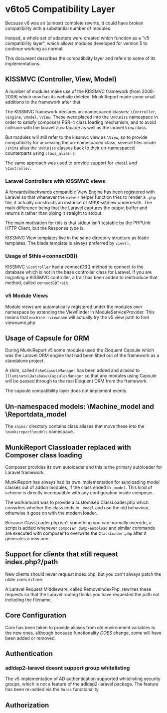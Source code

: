 # v6to5 Compatibility Layer #

Because v6 was an (almost) complete rewrite, it could have broken compatibility with a substantial
number of modules.

Instead, a whole set of adapters were created which function as a "v5 compatibility layer", which
allows modules developed for version 5 to continue working as normal.

This document describes the compatibility layer and refers to some of its implementations.


## KISSMVC (Controller, View, Model) ##

A number of modules make use of the KISSMVC framework (from 2008-2009) 
which now has its website deleted. MunkiReport made some small additions to the framework after
that.

The KISSMVC framework declares un-namespaced classes: `\Controller`, `\Engine`, `\Model`, `\View`.
These were placed into the `\MR\Kiss` namespace in order to satisfy composers PSR-4 class loading 
mechanism, and to avoid collision with the laravel `View` facade as well as the laravel `View` class.

But modules will still refer to the kissmvc view as `\View`, so to provide compatibility for accessing the
un-namespaced class, several files inside `/shims` alias the `\MR\Kiss` classes back to their un-namespaced
counterparts using `class_alias()`.

The same approach was used to provide support for `\Model` and `\Controller`.

### Laravel Controllers with KISSMVC views ###

A forwards/backwards compatible View Engine has been registered with Laravel so that whenever the `view()` helper function
tries to render a `.php` file, it actually constructs an instance of MR\Kiss\View underneath. The main difference
being that the Laravel captures the output buffer and returns it rather than piping it straight to stdout.

The main motivation for this is that stdout isn't testable by the PHPUnit HTTP Client, but the Response type is.

KISSMVC View templates live in the same directory structure as blade templates. The blade template is always preferred
by `view()`.

### Usage of $this->connectDB() ###

KISSMVC `\Controller` had a connectDB() method to connect to the database which is not in the base
controller class for Laravel. If you are migrating a KISSMVC controller, a trait has been added to
reintroduce that method, called `connectDBTrait`.

### v5 Module Views ###

Module views are automatically registered under the modules own namespace by extending the ViewFinder in
ModuleServiceProvider. This means that `machine::viewname` will actually try the v5 view path to find
viewname.php

## Usage of Capsule for ORM ##

During MunkiReport v5 some modules used the Eloquent Capsule which was the Laravel ORM engine that had
been lifted out of the framework as a standalone project.

A shim, called `FakeCapsuleManager` has been added and aliased to `Illuminate\Database\Capsule\Manager`
so that any modules using Capsule will be passed through to the real Eloquent ORM from the framework.

The capsule compatibility layer does not implement events.

## Un-namespaced models: \Machine_model and \Reportdata_model ##

The `shims/` directory contains class aliases that move these into the `\munkireport\models` namespace.

## MunkiReport Classloader replaced with Composer class loading ##

Composer provides its own autoloader and this is the primary autoloader for Laravel framework.

MunkiReport has always had its own implementation for autoloading model classes out of addon modules, if the
class ended in `_model`. This kind of scheme is directly incompatible with any configuration inside composer.

The workaround was to provide a customised ClassLoader.php which considers whether the class ends in `_model`
and use the old behaviour, otherwise it goes on with the modern loader.

Because ClassLoader.php isn't something you can normally override, a script is added whenever `composer dump-autoload`
and similar commands are executed with composer to overwrite the `ClassLoader.php` after it generates a new one.

## Support for clients that still request index.php?/path ##

New clients should never request index.php, but you can't always patch the older ones in time.

A Laravel Request Middleware, called RemoveIndexPhp, rewrites these requests so that the Laravel routing
thinks you have requested the path not including the filename.

## Core Configuration ##

Care has been taken to provide aliases from old environment variables to the new ones, although because
functionality *DOES* change, some will have been added or removed.

## Authentication ##

### adldap2-laravel doesnt support group whitelisting ###

The v5 implementation of AD authentication supported whitelisting security groups, which is not a 
feature of the adldap2-laravel package. The feature has been re-added via the `Rules` functionality.

## Authorization ##

